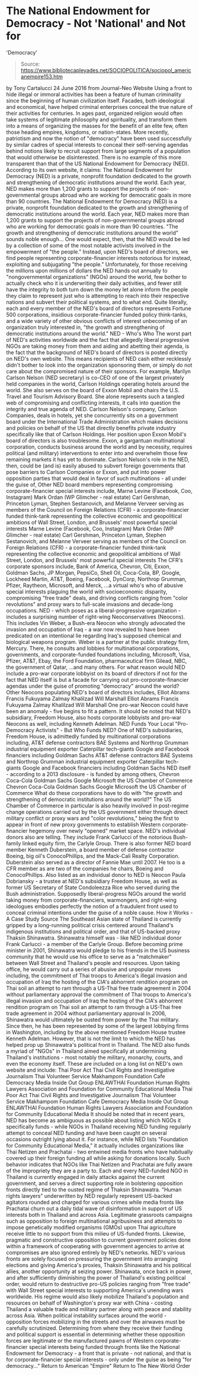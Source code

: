 # The National Endowment for Democracy - Not 'National' and Not for 
'Democracy'

> Source: https://www.bibliotecapleyades.net/SOCIOPOLITICA/sociopol_americanempire153.htm

by Tony Cartalucci 24 June 2016 from Journal-Neo Website
Using a front to hide illegal or immoral activities has been a feature of human criminality since the beginning of human civilization itself.
Facades, both ideological and economical, have helped criminal enterprises conceal the true nature of their activities for centuries. In ages past, organized religion would often take systems of legitimate philosophy and spirituality, and transform them into a means of organizing the masses for the benefit of an elite few, often those heading empires, kingdoms, or nation-states.
More recently, patriotism and now the notion of "democracy" have been used successfully by similar cadres of special interests to conceal their self-serving agendas behind notions likely to recruit support from large segments of a population that would otherwise be disinterested.
There is no example of this more transparent than that of the US National Endowment for Democracy (NED).
According to its own website, it claims:
The National Endowment for Democracy (NED) is a private, nonprofit foundation dedicated to the growth and strengthening of democratic institutions around the world. Each year, NED makes more than 1,200 grants to support the projects of non-governmental groups abroad who are working for democratic goals in more than 90 countries.
The National Endowment for Democracy (NED) is a private, nonprofit foundation dedicated to the growth and strengthening of democratic institutions around the world.
Each year, NED makes more than 1,200 grants to support the projects of non-governmental groups abroad who are working for democratic goals in more than 90 countries.
"The growth and strengthening of democratic institutions around the world" sounds noble enough...
One would expect, then, that the NED would be led by a collection of some of the most notable activists involved in the empowerment of "the people."
Instead, upon NED's board of directors, we find people representing corporate-financier interests notorious for instead, exploiting and subjugating "the people."
Unfortunately, for those receiving the millions upon millions of dollars the NED hands out annually to "nongovernmental organizations" (NGOs) around the world, few bother to actually check who it is underwriting their daily activities, and fewer still have the integrity to both turn down the money let alone inform the people they claim to represent just who is attempting to reach into their respective nations and subvert their political systems, and to what end.
Quite literally, each and every member of the NED's board of directors represents Fortune 500 corporations, insidious corporate-financier funded policy think-tanks, and a wide variety of other obvious conflicts of interest unbecoming of an organization truly interested in,
"the growth and strengthening of democratic institutions around the world."
NED - Who's Who
The worst part of NED's activities worldwide and the fact that allegedly liberal progressive NGOs are taking money from them and aiding and abetting their agenda, is the fact that the background of NED's board of directors is posted directly on NED's own website.
This means recipients of NED cash either recklessly didn't bother to look into the organization sponsoring them, or simply do not care about the compromised nature of their sponsors.
For example, Marilyn Carlson Nelson (NED secretary) is co-CEO of one of the largest privately held companies in the world, Carlson Holdings operating hotels around the world.
She also serves on the board of Exxon Mobil and chairs the U.S. Travel and Tourism Advisory Board. She alone represents such a tangled web of compromising and conflicting interests, it calls into question the integrity and true agenda of NED.
Carlson Nelson's company, Carlson Companies, deals in hotels, yet she concurrently sits on a government board under the International Trade Administration which makes decisions and policies on behalf of the US that directly benefits private industry specifically like that of Carlson Holdings.
Her position upon Exxon Mobil's board of directors is also troublesome. Exxon, a gargantuan multinational corporation, conducts business around the world and by necessity, requires political (and military) interventions to enter into and overwhelm those few remaining markets it has yet to dominate.
Carlson Nelson's role in the NED, then, could be (and is) easily abused to subvert foreign governments that pose barriers to Carlson Companies or Exxon, and put into power opposition parties that would deal in favor of such multinations - all under the guise of,
Other NED board members representing compromising corporate-financier special interests include,
Marne Levine (Facebook, Coo, Instagram) Mark Ordan (WP Glimcher - real estate) Carl Gershman, Princeton Lyman, Stephen Sestanovich, and Melanne Verveer serving as members of the Council on Foreign Relations (CFR) - a corporate-financier funded think-tank representing the collective economic and geopolitical ambitions of Wall Street, London, and Brussels' most powerful special interests
Marne Levine (Facebook, Coo, Instagram)
Mark Ordan (WP Glimcher - real estate)
Carl Gershman, Princeton Lyman, Stephen Sestanovich, and Melanne Verveer serving as members of the Council on Foreign Relations (CFR) - a corporate-financier funded think-tank representing the collective economic and geopolitical ambitions of Wall Street, London, and Brussels' most powerful special interests
The CFR's corporate sponsors include,
Bank of America, Chevron, Citi, Exxon, Goldman Sachs, JP Morgan, PepsiCo, Shell Oil, Coca-Cola, BP, Google, Lockheed Martin, AT&T, Boeing, Facebook, DynCorp, Northrop Grumman, Pfizer, Raytheon, Microsoft, and Merck,
...a virtual who's who of abusive special interests plaguing the world with socioeconomic disparity, compromising "free trade" deals, and driving conflicts ranging from "color revolutions" and proxy wars to full-scale invasions and decade-long occupations.
NED - which poses as a liberal-progressive organization - includes a surprising number of right-wing Neoconservatives (Neocons).
This includes Vin Weber, a Bush-era Neocon who strongly advocated the invasion and occupation of Iraq - a war now revealed to have been predicated on an intentional lie regarding Iraq's supposed chemical and biological weapons program.
Weber is a partner at the public strategy firm, Mercury.
There, he consults and lobbies for multinational corporations, governments, and corporate-funded foundations including,
Microsoft, Visa, Pfizer, AT&T, Ebay, the Ford Foundation, pharmaceutical firm Gilead, NBC, the government of Qatar,
...and many others.
For what reason would NED include a pro-war corporate lobbyist on its board of directors if not for the fact that NED itself is but a facade for carrying out pro-corporate-financier agendas under the guise of promoting "democracy" around the world?
Other Neocons populating NED's board of directors includes,
Elliot Abrams Francis Fukuyama Zalmay Khalilzad Will Marshall
Elliot Abrams
Francis Fukuyama
Zalmay Khalilzad
Will Marshall
One pro-war Neocon could have been an anomaly - five begins to fit a pattern.
It should be noted that NED's subsidiary, Freedom House, also hosts corporate lobbyists and pro-war Neocons as well, including Kenneth Adelman.
NED Funds Your Local "Pro-Democracy Activists" - But Who Funds NED?
One of NED's subsidiaries, Freedom House, is admittedly funded by multinational corporations including,
AT&T defense contractors BAE Systems and Northrop Grumman industrial equipment exporter Caterpillar tech-giants Google and Facebook financiers including Goldman Sachs
AT&T
defense contractors BAE Systems and Northrop Grumman
industrial equipment exporter Caterpillar
tech-giants Google and Facebook
financiers including Goldman Sachs
NED itself - according to a 2013 disclosure - is funded by among others,
Chevron Coca-Cola Goldman Sachs Google Microsoft the US Chamber of Commerce
Chevron
Coca-Cola
Goldman Sachs
Google
Microsoft
the US Chamber of Commerce
What do these corporations have to do with "the growth and strengthening of democratic institutions around the world?"
The US Chamber of Commerce in particular is also heavily involved in post-regime change operations carried out by the US government either through direct military conflict or proxy wars and "color revolutions," being the first to appear in front of new proxy governments to establish Western corporate-financier hegemony over newly "opened" market space.
NED's individual donors also are telling.
They include Frank Carlucci of the notorious Bush-family linked equity firm, the Carlyle Group.
There is also former NED board member Kenneth Duberstein, a board member of defense contractor Boeing, big oil's ConocoPhillips, and the Mack-Cali Realty Corporation.
Duberstein also served as a director of Fannie Mae until 2007. He too is a CFR member as are two of the companies he chairs, Boeing and ConocoPhillips.
Also listed as an individual donor to NED is Neocon Paula Dobriansky - a trustee at NED's subsidiary Freedom House, as well as former US Secretary of State Condoleezza Rice who served during the Bush administration.
Supposedly liberal-progress NGOs around the world taking money from corporate-financiers, warmongers, and right-wing ideologues embodies perfectly the notion of a fraudulent front used to conceal criminal intentions under the guise of a noble cause.
How it Works - A Case Study
Source
The Southeast Asian state of Thailand is currently gripped by a long-running political crisis centered around Thailand's indigenous institutions and political order, and that of US-backed proxy Thaksin Shinawatra.
Shinawatra himself was - like NED individual donor Frank Carlucci - a member of the Carlyle Group.
Before becoming prime minister in 2001, Shinawatra would pledge to his friends in the US business community that he would use his office to serve as a "matchmaker" between Wall Street and Thailand's people and resources.
Upon taking office, he would carry out a series of abusive and unpopular moves including,
the commitment of Thai troops to America's illegal invasion and occupation of Iraq the hosting of the CIA's abhorrent rendition program on Thai soil an attempt to ram through a US-Thai free trade agreement in 2004 without parliamentary approval
the commitment of Thai troops to America's illegal invasion and occupation of Iraq
the hosting of the CIA's abhorrent rendition program on Thai soil
an attempt to ram through a US-Thai free trade agreement in 2004 without parliamentary approval
In 2006, Shinawatra would ultimately be ousted from power by the Thai military.
Since then, he has been represented by some of the largest lobbying firms in Washington, including by the above mentioned Freedom House trustee Kenneth Adelman.
However, that is not the limit to which the NED has helped prop up Shinawatra's political front in Thailand.
The NED also funds a myriad of "NGOs" in Thailand aimed specifically at undermining Thailand's institutions - most notably the military, monarchy, courts, and even the economy itself.
These are included on a long list on NED's own website and include:
Thai Poor Act Thai Civil Rights and Investigative Journalism Thai Volunteer Service Makhampom Foundation Cafe Democracy Media Inside Out Group ENLAWTHAI Foundation Human Rights Lawyers Association and Foundation for Community Educational Media
Thai Poor Act
Thai Civil Rights and Investigative Journalism
Thai Volunteer Service
Makhampom Foundation
Cafe Democracy
Media Inside Out Group
ENLAWTHAI Foundation
Human Rights Lawyers Association and
Foundation for Community Educational Media
It should be noted that in recent years, NED has become as ambiguous as possible about listing which NGOs it specifically funds - while NGOs in Thailand receiving NED funding regularly attempt to conceal NED funding and have been caught on several occasions outright lying about it.
For instance, while NED lists "Foundation for Community Educational Media," it actually includes organizations like Thai Netizen and Prachatai - two entwined media fronts who have habitually covered up their foreign funding all while asking for donations locally.
Such behavior indicates that NGOs like Thai Netizen and Prachatai are fully aware of the impropriety they are a party to.
Each and every NED-funded NGO in Thailand is currently engaged in daily attacks against the current government, and serves a direct supporting role in bolstering opposition fronts directly tied to the ousted regime of Thaksin Shinawatra.
"Human rights lawyers" underwritten by NED regularly represent US-backed agitators rounded and charged for various crimes while media fronts like Prachatai churn out a daily tidal wave of disinformation in support of US interests both in Thailand and across Asia.
Legitimate grassroots campaigns such as opposition to foreign multinational agribusiness and attempts to impose genetically modified organisms (GMOs) upon Thai agriculture receive little to no support from this milieu of US-funded fronts.
Likewise, pragmatic and constructive opposition to current government policies done within a framework of cooperating with government agencies to arrive at compromises are also ignored entirely by NED's networks.
NED's various fronts are solely focused on pressuring the government into arranging elections and giving America's proxies, Thaksin Shinawatra and his political allies, another opportunity at seizing power.
Shinawata, once back in power, and after sufficiently diminishing the power of Thailand's existing political order, would return to destructive pro-US policies ranging from "free trade" with Wall Street special interests to supporting America's unending wars worldwide.
His regime would also likely mobilize Thailand's population and resources on behalf of Washington's proxy war with China - costing Thailand a valuable trade and military partner along with peace and stability across Asia.
When political instability surfaces around the world - opposition forces mobilizing in the streets and over the airwaves must be carefully scrutinized.
Determining from where they receive their funding and political support is essential in determining whether these opposition forces are legitimate or the manufactured pawns of Western corporate-financier special interests being funded through fronts like the National Endowment for Democracy - a front that is private - not national, and that is for corporate-financier special interests - only under the guise as being "for democracy..."
Return to American "Empire"
Return to The New World Order
